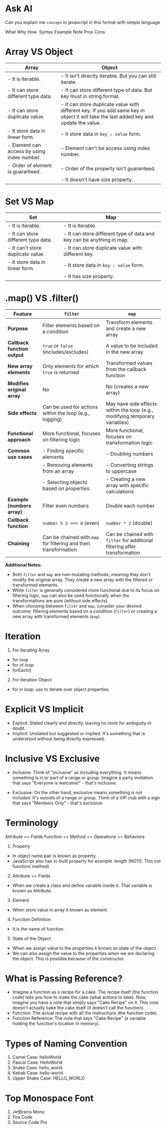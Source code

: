 # Ask AI

Can you explain me `concept` in javascript in this format with simple language

What
Why
How 
Syntax
Example
Note
Pros
Cons

# Array VS Object

| Array                                       | Object                                                                                                                                 |
| ------------------------------------------- | -------------------------------------------------------------------------------------------------------------------------------------- |
| - It is iterable.                           | - It isn't directly iterable. But you can still iterate.                                                                               |
| - It can store different type data.         | - It can store different type of data. But key must in string format.                                                                  |
| - It can store duplicate value.             | - It can store duplicate value with different key. If you add same key in object it will take the last added key and update the value. |
| - It store data in linear form.             | - It store data in `key : value` form.                                                                                                 |
| - Element can access by using index number. | - Element can't be access using index number.                                                                                          |
| - Order of element is guaranteed.           | - Order of the property isn't guaranteed.                                                                                              |
|                                             | - It doesn't have size property.                                                                                                       |

# Set VS Map

| Set                                 | Map                                                                   |
| ----------------------------------- | --------------------------------------------------------------------- |
| - It is iterable.                   | - It is iterable.                                                     |
| - It can store different type data. | - It can store different type of data and key can be anything in map. |
| - It can't store duplicate value.   | - It can store duplicate value with different key.                    |
| - It store data in linear form.     | - It store data in `key : value` form.                                |
|                                     | - It has size property.                                               |

# .map() VS .filter()

| Feature                      | `filter`                                                        | `map`                                                                       |
| ---------------------------- | --------------------------------------------------------------- | --------------------------------------------------------------------------- |
| **Purpose**                  | Filter elements based on a condition                            | Transform elements and create a new array                                   |
| **Callback function output** | `true` or `false` (includes/excludes)                           | A value to be included in the new array                                     |
| **New array elements**       | Only elements for which `true` is returned                      | Transformed values from the callback function                               |
| **Modifies original array**  | No                                                              | No (creates a new array)                                                    |
| **Side effects**             | Can be used for actions within the loop (e.g., logging)         | May have side effects within the loop (e.g., modifying temporary variables) |
| **Functional approach**      | More functional, focuses on filtering logic                     | More functional, focuses on transformation logic                            |
| **Common use cases**         | - Finding specific elements                                     | - Doubling numbers                                                          |
|                              | - Removing elements from an array                               | - Converting strings to uppercase                                           |
|                              | - Selecting objects based on properties                         | - Creating a new array with specific calculations                           |
| **Example (numbers array)**  | Filter even numbers                                             | Double each number                                                          |
| **Callback function**        | `number % 2 === 0` (even)                                       | `number * 2` (double)                                                       |
| **Chaining**                 | Can be chained with `map` for filtering and then transformation | Can be chained with `filter` for additional filtering after transformation  |

**Additional Notes:**

- Both `filter` and `map` are non-mutating methods, meaning they don't modify the original array. They create a new array with the filtered or transformed elements.
- While `filter` is generally considered more functional due to its focus on filtering logic, `map` can also be used functionally when the transformations are pure (without side effects).
- When choosing between `filter` and `map`, consider your desired outcome: filtering elements based on a condition (`filter`) or creating a new array with transformed elements (`map`).

# Iteration

1. For Iterating Array

- for loop
- for of loop
- forEach()

2. For Iteration Object

- for in loop: use to iterate over object properties.

# Explicit VS Implicit

- Explicit: Stated clearly and directly, leaving no room for ambiguity or doubt.
- Implicit: Unstated but suggested or implied. It's something that is understood without being directly expressed.

# Inclusive VS Exclusive

- Inclusive: Think of "inclusive" as including everything. It means something is in or part of a range or group. Imagine a party invitation that says "Everyone is welcome!" - that's inclusive.

- Exclusive: On the other hand, exclusive means something is not included. It's outside of a range or group. Think of a VIP club with a sign that says "Members Only" - that's exclusive.

# Terminology

Attribute == Fields
Function == Method == Operations == Behaviors

1. Property

- In object name pair is known as property.
- JavaScript also has in-built property for example .length (NOTE: This not function/ method)

2. Attribute == Fields

- When we create a class and define variable inside it. That variable is known as Attribute.

3. Element

- When store value in array it known as element.

4. Function Definition

- It is the name of function.

5. State of the Object

- When we assign value to the properties it known as state of the object.
- We can also assign the value to the properties when we are declaring the object. This is possible because of the constructor.

# What is Passing Reference?

- Imagine a function as a recipe for a cake. The recipe itself (the function code) tells you how to make the cake (what actions to take). Now, imagine you have a note that simply says "Cake Recipe" on it. This note doesn't actually bake the cake itself (it doesn't call the function).
- Function: The actual recipe with all the instructions (the function code).
- Function Reference: The note that says "Cake Recipe" (a variable holding the function's location in memory).

# Types of Naming Convention

1. Camel Case: helloWorld
2. Pascal Case: HelloWorld
3. Snake Case: hello_world
4. Kebab Case: hello-world
5. Upper Snake Case: HELLO_WORLD

# Top Monospace Font

1. JetBrains Mono
2. Fira Code
3. Source Code Pro